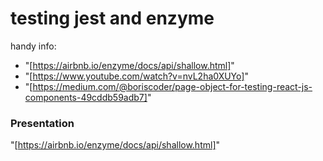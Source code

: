 testing jest and enzyme
===================

handy info:
* "[https://airbnb.io/enzyme/docs/api/shallow.html]"
* "[https://www.youtube.com/watch?v=nvL2ha0XUYo]"
* "[https://medium.com/@boriscoder/page-object-for-testing-react-js-components-49cddb59adb7]"

### Presentation

"[https://airbnb.io/enzyme/docs/api/shallow.html]"

